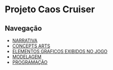 # Projeto Caos Cruiser

## Navegação
- [NARRATIVA]()
- [CONCEPTS ARTS]()
- [ELEMENTOS GRAFICOS EXIBIDOS NO JOGO]()
- [MODELAGEM]()
- [PROGRAMAÇÃO]()


